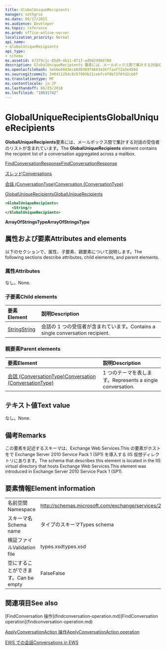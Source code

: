 ```yaml
---
title: GlobalUniqueRecipients
manager: sethgros
ms.date: 09/17/2015
ms.audience: Developer
ms.topic: reference
ms.prod: office-online-server
localization_priority: Normal
api_name:
- GlobalUniqueRecipients
api_type:
- schema
ms.assetid: 67379c1c-85d9-4b11-8f17-ad9d24904788
description: GlobalUniqueRecipients 要素には、メールボックス間で集計する対話の受信者のリストが含まれています。
ms.openlocfilehash: 5eb6e60d3ece8d8369f4603e36ffaaf72a3e459d
ms.sourcegitcommit: 34041125dc8c5f993b21cebfc4f8b72f0fd2cb6f
ms.translationtype: MT
ms.contentlocale: ja-JP
ms.lasthandoff: 06/25/2018
ms.locfileid: "19831742"
---
```

# <a name="globaluniquerecipients"></a><span data-ttu-id="7f619-103">GlobalUniqueRecipients</span><span class="sxs-lookup"><span data-stu-id="7f619-103">GlobalUniqueRecipients</span></span>

<span data-ttu-id="7f619-104">**GlobalUniqueRecipients**要素には、メールボックス間で集計する対話の受信者のリストが含まれています。</span><span class="sxs-lookup"><span data-stu-id="7f619-104">The **GlobalUniqueRecipients** element contains the recipient list of a conversation aggregated across a mailbox.</span></span> 
  
[<span data-ttu-id="7f619-105">FindConversationResponse</span><span class="sxs-lookup"><span data-stu-id="7f619-105">FindConversationResponse</span></span>](findconversationresponse.md)
  
[<span data-ttu-id="7f619-106">スレッド</span><span class="sxs-lookup"><span data-stu-id="7f619-106">Conversations</span></span>](conversations-ex15websvcsotherref.md)
  
[<span data-ttu-id="7f619-107">会話 (ConversationType)</span><span class="sxs-lookup"><span data-stu-id="7f619-107">Conversation (ConversationType)</span></span>](conversation-conversationtype.md)
  
[<span data-ttu-id="7f619-108">GlobalUniqueRecipients</span><span class="sxs-lookup"><span data-stu-id="7f619-108">GlobalUniqueRecipients</span></span>](globaluniquerecipients.md)
  
```XML
<GlobalUniqueRecipients>
   <String/>
</GlobalUniqueRecipients>
```

 <span data-ttu-id="7f619-109">**ArrayOfStringsType**</span><span class="sxs-lookup"><span data-stu-id="7f619-109">**ArrayOfStringsType**</span></span>
## <a name="attributes-and-elements"></a><span data-ttu-id="7f619-110">属性および要素</span><span class="sxs-lookup"><span data-stu-id="7f619-110">Attributes and elements</span></span>

<span data-ttu-id="7f619-111">以下のセクションで、属性、子要素、親要素について説明します。</span><span class="sxs-lookup"><span data-stu-id="7f619-111">The following sections describe attributes, child elements, and parent elements.</span></span>
  
### <a name="attributes"></a><span data-ttu-id="7f619-112">属性</span><span class="sxs-lookup"><span data-stu-id="7f619-112">Attributes</span></span>

<span data-ttu-id="7f619-113">なし。</span><span class="sxs-lookup"><span data-stu-id="7f619-113">None.</span></span>
  
### <a name="child-elements"></a><span data-ttu-id="7f619-114">子要素</span><span class="sxs-lookup"><span data-stu-id="7f619-114">Child elements</span></span>

|<span data-ttu-id="7f619-115">**要素**</span><span class="sxs-lookup"><span data-stu-id="7f619-115">**Element**</span></span>|<span data-ttu-id="7f619-116">**説明**</span><span class="sxs-lookup"><span data-stu-id="7f619-116">**Description**</span></span>|
|:-----|:-----|
|[<span data-ttu-id="7f619-117">String</span><span class="sxs-lookup"><span data-stu-id="7f619-117">String</span></span>](string.md) <br/> |<span data-ttu-id="7f619-118">会話の 1 つの受信者が含まれています。</span><span class="sxs-lookup"><span data-stu-id="7f619-118">Contains a single conversation recipient.</span></span>  <br/> |
   
### <a name="parent-elements"></a><span data-ttu-id="7f619-119">親要素</span><span class="sxs-lookup"><span data-stu-id="7f619-119">Parent elements</span></span>

|<span data-ttu-id="7f619-120">**要素**</span><span class="sxs-lookup"><span data-stu-id="7f619-120">**Element**</span></span>|<span data-ttu-id="7f619-121">**説明**</span><span class="sxs-lookup"><span data-stu-id="7f619-121">**Description**</span></span>|
|:-----|:-----|
|[<span data-ttu-id="7f619-122">会話 (ConversationType)</span><span class="sxs-lookup"><span data-stu-id="7f619-122">Conversation (ConversationType)</span></span>](conversation-conversationtype.md) <br/> |<span data-ttu-id="7f619-123">1 つのテーマを表します。</span><span class="sxs-lookup"><span data-stu-id="7f619-123">Represents a single conversation.</span></span>  <br/> |
   
## <a name="text-value"></a><span data-ttu-id="7f619-124">テキスト値</span><span class="sxs-lookup"><span data-stu-id="7f619-124">Text value</span></span>

<span data-ttu-id="7f619-125">なし。</span><span class="sxs-lookup"><span data-stu-id="7f619-125">None.</span></span>
  
## <a name="remarks"></a><span data-ttu-id="7f619-126">備考</span><span class="sxs-lookup"><span data-stu-id="7f619-126">Remarks</span></span>

<span data-ttu-id="7f619-127">この要素を記述するスキーマは、Exchange Web Services.This の要素がホストをで Exchange Server 2010 Service Pack 1 (SP1) を導入する IIS 仮想ディレクトリにあります。</span><span class="sxs-lookup"><span data-stu-id="7f619-127">The schema that describes this element is located in the IIS virtual directory that hosts Exchange Web Services.This element was introduced in Exchange Server 2010 Service Pack 1 (SP1).</span></span>
  
## <a name="element-information"></a><span data-ttu-id="7f619-128">要素情報</span><span class="sxs-lookup"><span data-stu-id="7f619-128">Element information</span></span>

|||
|:-----|:-----|
|<span data-ttu-id="7f619-129">名前空間</span><span class="sxs-lookup"><span data-stu-id="7f619-129">Namespace</span></span>  <br/> |http://schemas.microsoft.com/exchange/services/2006/types  <br/> |
|<span data-ttu-id="7f619-130">スキーマ名</span><span class="sxs-lookup"><span data-stu-id="7f619-130">Schema name</span></span>  <br/> |<span data-ttu-id="7f619-131">タイプのスキーマ</span><span class="sxs-lookup"><span data-stu-id="7f619-131">Types schema</span></span>  <br/> |
|<span data-ttu-id="7f619-132">検証ファイル</span><span class="sxs-lookup"><span data-stu-id="7f619-132">Validation file</span></span>  <br/> |<span data-ttu-id="7f619-133">types.xsd</span><span class="sxs-lookup"><span data-stu-id="7f619-133">types.xsd</span></span>  <br/> |
|<span data-ttu-id="7f619-134">空にすることができます。</span><span class="sxs-lookup"><span data-stu-id="7f619-134">Can be empty</span></span>  <br/> |<span data-ttu-id="7f619-135">False</span><span class="sxs-lookup"><span data-stu-id="7f619-135">False</span></span>  <br/> |
   
## <a name="see-also"></a><span data-ttu-id="7f619-136">関連項目</span><span class="sxs-lookup"><span data-stu-id="7f619-136">See also</span></span>



<span data-ttu-id="7f619-137">
  [FindConversation 操作](findconversation-operation.md)</span><span class="sxs-lookup"><span data-stu-id="7f619-137">[FindConversation operation](findconversation-operation.md)</span></span>
  
[<span data-ttu-id="7f619-138">ApplyConversationAction 操作</span><span class="sxs-lookup"><span data-stu-id="7f619-138">ApplyConversationAction operation</span></span>](applyconversationaction-operation.md)


[<span data-ttu-id="7f619-139">EWS での会話</span><span class="sxs-lookup"><span data-stu-id="7f619-139">Conversations in EWS</span></span>](http://msdn.microsoft.com/library/91e64629-db6c-4c94-9dcb-d386232e8467%28Office.15%29.aspx)

